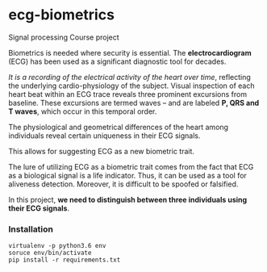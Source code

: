 # ecg-biometrics

Signal processing Course project

Biometrics is needed where security is essential. The __electrocardiogram__ (ECG) has been used as a significant diagnostic tool for decades.

_It is a recording of the electrical activity of the heart over time_,
reflecting the underlying cardio-physiology of the subject.
Visual inspection of each heart beat within an ECG trace reveals three prominent excursions from baseline.
These excursions are termed waves – and are labeled __P, QRS and T waves__, which occur in this
temporal order.

The physiological and geometrical differences of the heart among individuals
reveal certain uniqueness in their ECG signals.

This allows for suggesting ECG as a new biometric trait.

The lure of utilizing ECG as a biometric trait comes from the fact that ECG as a biological signal is a life indicator.
Thus, it can be used as a tool for aliveness detection.
Moreover, it is difficult to be spoofed or falsified.

In this project, __we need to distinguish between three individuals using their ECG signals__.



### Installation

```shell
virtualenv -p python3.6 env
soruce env/bin/activate
pip install -r requirements.txt
```